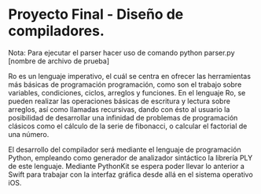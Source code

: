 # Proyecto Final - Diseño de compiladores.

Nota: Para ejecutar el parser hacer uso de comando python parser.py [nombre de archivo de prueba]

Ro es un lenguaje imperativo, el cuál se centra en ofrecer las herramientas más básicas de programación programación, como son el trabajo sobre variables, condiciones, ciclos, arreglos y funciones. En el lenguaje Ro, se pueden realizar las operaciones básicas de escritura y lectura sobre arreglos, así como llamadas recursivas, dando con ésto al usuario la posibilidad de desarrollar una infinidad de problemas de programación clásicos como el cálculo de la serie de fibonacci, o calcular el factorial de una número.

El desarrollo del compilador será mediante el lenguaje de programación Python, empleando como generador de analizador sintáctico la librería PLY de este lenguaje. Mediante PythonKit se espera poder llevar lo anterior a Swift para trabajar con la interfaz gráfica desde allá en el sistema operativo iOS.
